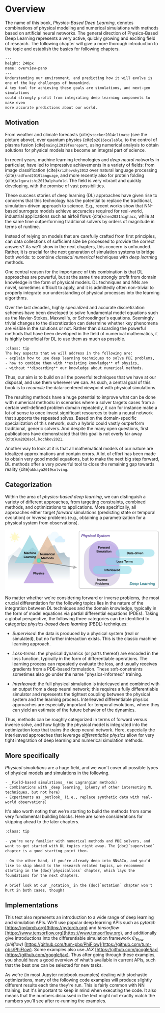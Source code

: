Overview
============================

The name of this book, _Physics-Based Deep Learning_,
denotes combinations of physical modeling and numerical simulations with
methods based on artificial neural networks. 
The general direction of Physics-Based Deep Learning represents a very
active, quickly growing and exciting field of research. The following chapter will
give a more thorough introduction to the topic and establish the basics
for following chapters.

```{figure} resources/overview-pano.jpg
---
height: 240px
name: overview-pano
---
Understanding our environment, and predicting how it will evolve is one of the key challenges of humankind.
A key tool for achieving these goals are simulations, and next-gen simulations
could strongly profit from integrating deep learning components to make even 
more accurate predictions about our world.
```

## Motivation

From weather and climate forecasts {cite}`stocker2014climate` (see the picture above),
over quantum physics {cite}`o2016scalable`,
to the control of plasma fusion {cite}`maingi2019fesreport`,
using numerical analysis to obtain solutions for physical models has
become an integral part of science.  

In recent years, machine learning technologies and _deep neural networks_ in particular,
have led to impressive achievements in a variety of fields:
from image classification {cite}`krizhevsky2012` over
natural language processing {cite}`radford2019language`, 
and more recently also for protein folding {cite}`alquraishi2019alphafold`.
The field is very vibrant and quickly developing, with the promise of vast possibilities.

These success stories of deep learning (DL) approaches 
have given rise to concerns that this technology has 
the potential to replace the traditional, simulation-driven approach to science. 
E.g., recent works show that NN-based surrogate models achieve accuracies required
for real-world, industrial applications such as airfoil flows {cite}`chen2021highacc`, while at the
same time outperforming traditional solvers by orders of magnitude in terms of runtime.

Instead of relying on models that are carefully crafted
from first principles, can data collections of sufficient size
be processed to provide the correct answers?
As we'll show in the next chapters, this concern is unfounded. 
Rather, it is crucial for the next generation of simulation systems
to bridge both worlds: to 
combine _classical numerical_ techniques with _deep learning_ methods.

One central reason for the importance of this combination is
that DL approaches are powerful, but at the same time strongly profit
from domain knowledge in the form of physical models.
DL techniques and NNs are novel, sometimes difficult to apply, and
it is admittedly often non-trivial to properly integrate our understanding
of physical processes into the learning algorithms.

Over the last decades,
highly specialized and accurate discretization schemes have
been developed to solve fundamental model equations such
as the Navier-Stokes, Maxwell's, or Schroedinger's equations.
Seemingly trivial changes to the discretization can determine
whether key phenomena are visible in the solutions or not.
Rather than discarding the powerful methods that have been
developed in the field of numerical mathematics, it 
is highly beneficial for DL to use them as much as possible.

```{admonition} Goals of this document
:class: tip
The key aspects that we will address in the following are:
- explain how to use deep learning techniques to solve PDE problems,
- how to combine them with **existing knowledge** of physics,
- without **discarding** our knowledge about numerical methods.
```

Thus, our aim is to build on all the powerful techniques that we have
at our disposal, and use them wherever we can.
As such, a central goal of this book is to _reconcile_ the data-centered
viewpoint with physical simulations.

The resulting methods have a huge potential to improve
what can be done with numerical methods: in scenarios
where a solver targets cases from a certain well-defined problem
domain repeatedly, it can for instance make a lot of sense to once invest 
significant resources to train
a neural network that supports the repeated solves. Based on the
domain-specific specialization of this network, such a hybrid
could vastly outperform traditional, generic solvers. And despite
the many open questions, first publications have demonstrated
that this goal is not overly far away {cite}`um2020sol,kochkov2021`. 

Another way to look at it is that all mathematical models of our nature
are idealized approximations and contain errors. A lot of effort has been
made to obtain very good model equations, but to make the next 
big step forward, DL methods offer a very powerful tool to close the
remaining gap towards reality {cite}`akkaya2019solving`.

## Categorization

Within the area of _physics-based deep learning_, 
we can distinguish a variety of different 
approaches, from targeting constraints, combined methods, and
optimizations to applications. More specifically, all approaches either target
_forward_ simulations (predicting state or temporal evolution) or _inverse_
problems (e.g., obtaining a parametrization for a physical system from
observations).

![An overview of categories of physics-based deep learning methods](resources/physics-based-deep-learning-overview.jpg)

No matter whether we're considering forward or inverse problems, 
the most crucial differentiation for the following topics lies in the 
nature of the integration  between DL techniques
and the domain knowledge, typically in the form of model equations
via partial differential equations (PDEs).
Taking a global perspective, the following three categories can be
identified to categorize _physics-based deep learning_ (PBDL)
techniques:

- _Supervised_: the data is produced by a physical system (real or simulated),
  but no further interaction exists. This is the classic machine learning approach.

- _Loss-terms_: the physical dynamics (or parts thereof) are encoded in the
  loss function, typically in the form of differentiable operations. The
  learning process can repeatedly evaluate the loss, and usually receives
  gradients from a PDE-based formulation. These soft-constraints sometimes also go
  under the name "physics-informed" training.

- _Interleaved_: the full physical simulation is interleaved and combined with
  an output from a deep neural network; this requires a fully differentiable
  simulator and represents the tightest coupling between the physical system and
  the learning process. Interleaved differentiable physics approaches are especially important for
  temporal evolutions, where they can yield an estimate of the future behavior of the
  dynamics.

Thus, methods can be roughly categorized in terms of forward versus inverse
solve, and how tightly the physical model is integrated into the
optimization loop that trains the deep neural network. Here, especially 
the interleaved approaches
that leverage _differentiable physics_ allow for very tight integration
of deep learning and numerical simulation methods.


## More specifically

_Physical simulations_ are a huge field, and we won't cover all possible types of physical models and simulations in the following.

```{note} Rather, the focus of this book lies on:
- _Field-based simulations_ (no Lagrangian methods)
- Combinations with _deep learning_ (plenty of other interesting ML techniques, but not here)
- Experiments as _outlook_ (i.e., replace synthetic data with real-world observations)
```

It's also worth noting that we're starting to build the methods from some very
fundamental building blocks. Here are some considerations for skipping ahead to the later chapters.

```{admonition} Hint: You can skip ahead if...
:class: tip

- you're very familiar with numerical methods and PDE solvers, and want to get started with DL topics right away. The {doc}`supervised` chapter is a good starting point then.

- On the other hand, if you're already deep into NNs&Co, and you'd like to skip ahead to the research related topics, we recommend starting in the {doc}`physicalloss` chapter, which lays the foundations for the next chapters.

A brief look at our _notation_ in the {doc}`notation` chapter won't hurt in both cases, though!
```

## Implementations

This text also represents an introduction to a wide range of deep learning and simulation APIs.
We'll use popular deep learning APIs such as _pytorch_ [https://pytorch.org](https://pytorch.org) and _tensorflow_ [https://www.tensorflow.org](https://www.tensorflow.org), and additionally
give introductions into the differentiable simulation framework _Φ<sub>Flow</sub> (phiflow)_ [https://github.com/tum-pbs/PhiFlow](https://github.com/tum-pbs/PhiFlow). Some examples also use _JAX_ [https://github.com/google/jax](https://github.com/google/jax). Thus after going through
these examples, you should have a good overview of what's available in current APIs, such that
the best one can be selected for new tasks.

As we're (in most Jupyter notebook examples) dealing with stochastic optimizations, many of the following code examples will produce slightly different results each time they're run. This is fairly common with NN training, but it's important to keep in mind when executing the code. It also means that the numbers discussed in the text might not exactly match the numbers you'll see after re-running the examples.

---
<br>
<br>

<!-- ## A brief history of PBDL in the context of Fluids

First:

Tompson, seminal...

Chu, descriptors, early but not used

Ling et al. isotropic turb, small FC, unused?

PINNs ... and more ... -->

